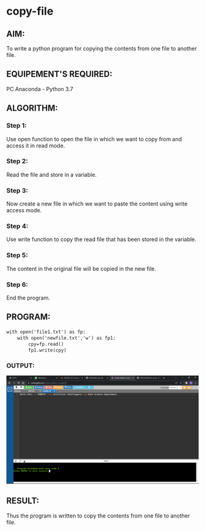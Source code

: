 # copy-file
## AIM:
To write a python program for copying the contents from one file to another file.
## EQUIPEMENT'S REQUIRED: 
PC
Anaconda - Python 3.7
## ALGORITHM: 
### Step 1:
Use open function to open the file in which we want to copy from and access it in read mode.

### Step 2: 
 Read the file and store in a variable.
### Step 3: 
Now create a new file in which we want to paste the content using write access mode.
### Step 4:  
Use write function to copy the read file that has been stored in the variable.
### Step 5: 
The content in the original file will be copied in the new file.
### Step 6: 
End the program.

## PROGRAM:
```
with open('file1.txt') as fp:
    with open('newfile.txt','w') as fp1:
        cpy=fp.read()
        fp1.write(cpy)
```

### OUTPUT:
![output](copyfile.png)



## RESULT:
Thus the program is written to copy the contents from one file to another file.